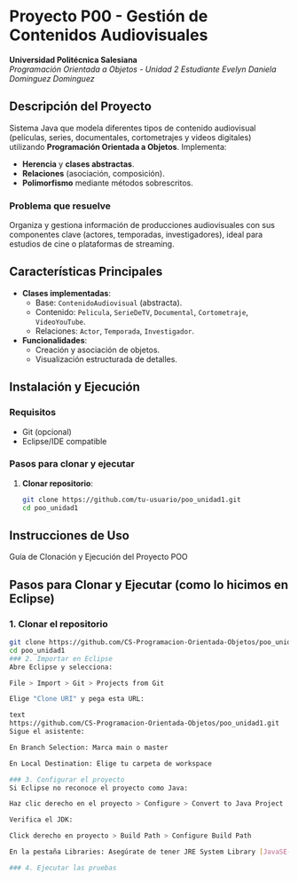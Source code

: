 # Proyecto P00 - Gestión de Contenidos Audiovisuales  
**Universidad Politécnica Salesiana**  
*Programación Orientada a Objetos - Unidad 2*
*Estudiante Evelyn Daniela Dominguez Dominguez*

## Descripción del Proyecto
Sistema Java que modela diferentes tipos de contenido audiovisual (películas, series, documentales, cortometrajes y videos digitales) utilizando **Programación Orientada a Objetos**. Implementa:
- **Herencia** y **clases abstractas**.
- **Relaciones** (asociación, composición).
- **Polimorfismo** mediante métodos sobrescritos.

### Problema que resuelve
Organiza y gestiona información de producciones audiovisuales con sus componentes clave (actores, temporadas, investigadores), ideal para estudios de cine o plataformas de streaming.

## Características Principales
- **Clases implementadas**:
  - Base: `ContenidoAudiovisual` (abstracta).
  - Contenido: `Pelicula`, `SerieDeTV`, `Documental`, `Cortometraje`, `VideoYouTube`.
  - Relaciones: `Actor`, `Temporada`, `Investigador`.
- **Funcionalidades**:
  - Creación y asociación de objetos.
  - Visualización estructurada de detalles.

## Instalación y Ejecución

### Requisitos
- Git (opcional)
- Eclipse/IDE compatible 

### Pasos para clonar y ejecutar
1. **Clonar repositorio**:
   ```bash
   git clone https://github.com/tu-usuario/poo_unidad1.git
   cd poo_unidad1

## Instrucciones de Uso  

  Guía de Clonación y Ejecución del Proyecto POO

## Pasos para Clonar y Ejecutar (como lo hicimos en Eclipse)

### 1. Clonar el repositorio
```bash
git clone https://github.com/CS-Programacion-Orientada-Objetos/poo_unidad1.git
cd poo_unidad1
### 2. Importar en Eclipse
Abre Eclipse y selecciona:

File > Import > Git > Projects from Git

Elige "Clone URI" y pega esta URL:

text
https://github.com/CS-Programacion-Orientada-Objetos/poo_unidad1.git
Sigue el asistente:

En Branch Selection: Marca main o master

En Local Destination: Elige tu carpeta de workspace

### 3. Configurar el proyecto
Si Eclipse no reconoce el proyecto como Java:

Haz clic derecho en el proyecto > Configure > Convert to Java Project

Verifica el JDK:

Click derecho en proyecto > Build Path > Configure Build Path

En la pestaña Libraries: Asegúrate de tener JRE System Library [JavaSE-17]

### 4. Ejecutar las pruebas
